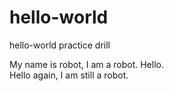 # hello-world
hello-world practice drill

My name is robot, I am a robot. Hello.</br>
Hello again, I am still a robot.
